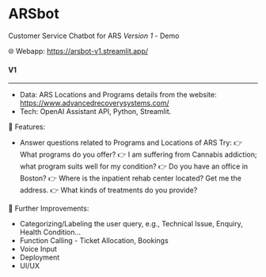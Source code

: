 # ARSbot
Customer Service Chatbot for ARS *Version 1* - Demo

🌐 Webapp: https://arsbot-v1.streamlit.app/

#### V1
-----
- Data: ARS Locations and Programs details from the website: https://www.advancedrecoverysystems.com/
- Tech: OpenAI Assistant API, Python, Streamlit.
  
🤖 Features:
- Answer questions related to Programs and Locations of ARS
Try:
👉 What programs do you offer?
👉 I am suffering from Cannabis addiction; what program suits well for my condition?
👉 Do you have an office in Boston?
👉 Where is the inpatient rehab center located? Get me the address.
👉 What kinds of treatments do you provide?

📍 Further Improvements:
- Categorizing/Labeling the user query, e.g., Technical Issue, Enquiry, Health Condition...
- Function Calling - Ticket Allocation, Bookings
- Voice Input
- Deployment
- UI/UX

